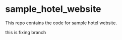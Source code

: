 # sample_hotel_website

This repo contains the code for sample hotel website.

this is fixing branch